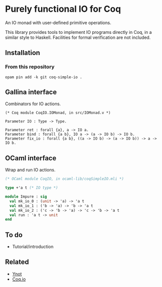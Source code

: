 # Purely functional IO for Coq

An IO monad with user-defined primitive operations.

This library provides tools to implement IO programs directly in Coq, in a
similar style to Haskell. Facilities for formal verification are not included.

## Installation

### From this repository

```
opam pin add -k git coq-simple-io .
```

## Gallina interface

Combinators for IO actions.

```coq
(* Coq module CoqIO.IOMonad, in src/IOMonad.v *)

Parameter IO : Type -> Type.

Parameter ret : forall {a}, a -> IO a.
Parameter bind : forall {a b}, IO a -> (a -> IO b) -> IO b.
Parameter fix_io : forall {a b}, ((a -> IO b) -> (a -> IO b)) -> a -> IO b.
```

## OCaml interface

Wrap and run IO actions.

```ocaml
(* OCaml module CoqIO, in ocaml-lib/coqSimpleIO.mli *)

type +'a t (* IO type *)

module Impure : sig
  val mk_io_0 : (unit -> 'a) -> 'a t
  val mk_io_1 : ('b -> 'a) -> 'b -> 'a t
  val mk_io_2 : ('c -> 'b -> 'a) -> 'c -> 'b -> 'a t
  val run : 'a t -> unit
end
```

## To do

- Tutorial/introduction

## Related

- [Ynot](https://github.com/ynot-harvard/ynot)
- [Coq.io](http://coq.io)
